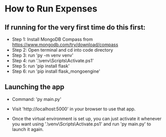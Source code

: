 # How to Run Expenses

## If running for the very first time do this first:
- Step 1: Install MongoDB Compass from https://www.mongodb.com/try/download/compass
- Step 2: Open terminal and cd into code directory
- Step 3: run 'py -m venv venv'
- Step 4: run '.\venv\Scripts\Activate.ps1'
- Step 5: run 'pip install flask'
- Step 6: run 'pip install flask_mongoengine'

## Launching the app
- Command: 'py main.py'
- Visit 'http://localhost:5000' in your browser to use that app.

- Once the virtual environment is set up, you can just activate it whenever you want using '.\venv\Scripts\Activate.ps1' and run 'py main.py' to launch it again.
